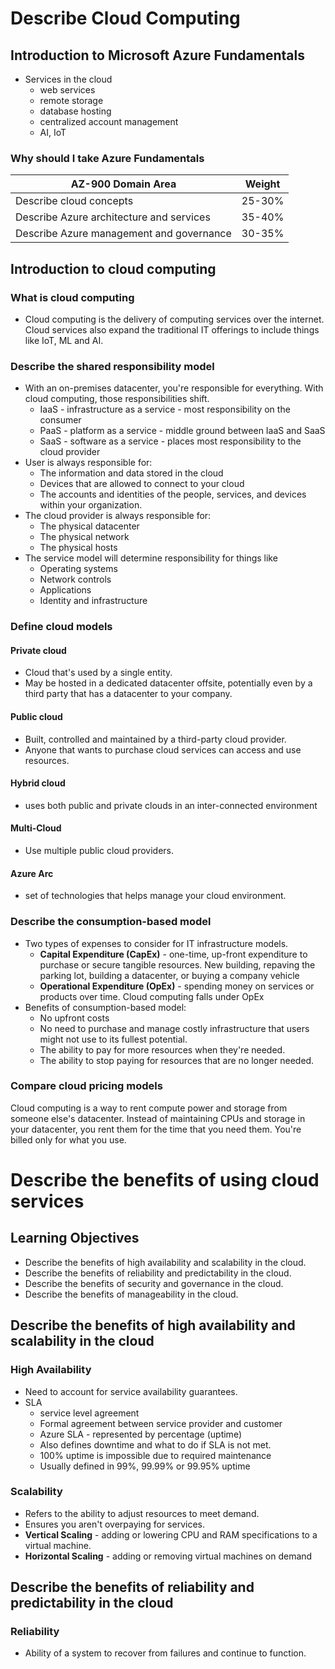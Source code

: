 # Describe Cloud Computing
## Introduction to Microsoft Azure Fundamentals
* Services in the cloud
	* web services
	* remote storage
	* database hosting
	* centralized account management
	* AI, IoT
###  Why should I take Azure Fundamentals
| AZ-900 Domain Area | Weight |
| ---- | ---- |
| Describe cloud concepts | 25-30% |
| Describe Azure architecture and services | 35-40% |
| Describe Azure management and governance | 30-35% |
## Introduction to cloud computing
### What is cloud computing
* Cloud computing is the delivery of computing services over the internet. Cloud services also expand the traditional IT offerings to include things like IoT, ML and AI.
### Describe the shared responsibility model
* With an on-premises datacenter, you're responsible for everything. With cloud computing, those responsibilities shift.
	* IaaS - infrastructure as a service - most responsibility on the consumer
	* PaaS - platform as a service - middle ground between IaaS and SaaS
	* SaaS - software as a service - places most responsibility to the cloud provider
* User is always responsible for:
	* The information and data stored in the cloud
	* Devices that are allowed to connect to your cloud
	* The accounts and identities of the people, services, and devices within your organization.
* The cloud provider is always responsible for:
	* The physical datacenter
	* The physical network
	* The physical hosts
* The service model will determine responsibility for things like
	* Operating systems
	* Network controls
	* Applications
	* Identity and infrastructure
### Define cloud models
#### Private cloud
* Cloud that's used by a single entity.
* May be hosted in a dedicated datacenter offsite, potentially even by a third party that has a datacenter to your company.
#### Public cloud
* Built, controlled and maintained by a third-party cloud provider.
* Anyone that wants to purchase cloud services can access and use resources.
#### Hybrid cloud
* uses both public and private clouds in an inter-connected environment
#### Multi-Cloud
* Use multiple public cloud providers.
#### Azure Arc
* set of technologies that helps manage your cloud environment.
### Describe the consumption-based model
* Two types of expenses to consider for IT infrastructure models.
	* **Capital Expenditure (CapEx)** - one-time, up-front expenditure to purchase or secure tangible resources. New building, repaving the parking lot, building a datacenter, or buying a company vehicle
	* **Operational Expenditure (OpEx)** - spending money on services or products over time. Cloud computing falls under OpEx
* Benefits of consumption-based model:
	* No upfront costs
	* No need to purchase and manage costly infrastructure that users might not use to its fullest potential.
	* The ability to pay for more resources when they're needed.
	* The ability to stop paying for resources that are no longer needed.
### Compare cloud pricing models
Cloud computing is a way to rent compute power and storage from someone else's datacenter. Instead of maintaining CPUs and storage in your datacenter, you rent them for the time that you need them. You're billed only for what you use.

# Describe the benefits of using cloud services
## Learning Objectives
* Describe the benefits of high availability and scalability in the cloud.
* Describe the benefits of reliability and predictability in the cloud.
* Describe the benefits of security and governance in the cloud.
* Describe the benefits of manageability in the cloud.
## Describe the benefits of high availability and scalability in the cloud
### High Availability
* Need to account for service availability guarantees.
* SLA 
	* service level agreement
	* Formal agreement between service provider and customer
	* Azure SLA - represented by percentage (uptime)
	* Also defines downtime and what to do if SLA is not met.
	* 100% uptime is impossible due to required maintenance
	* Usually defined in 99%, 99.99% or 99.95% uptime
### Scalability
* Refers to the ability to adjust resources to meet demand.
* Ensures you aren't overpaying for services.
* **Vertical Scaling** - adding or lowering CPU and RAM specifications to a virtual machine.
* **Horizontal Scaling** - adding or removing virtual machines on demand

## Describe the benefits of reliability and predictability in the cloud
### Reliability
* Ability of a system to recover from failures and continue to function.